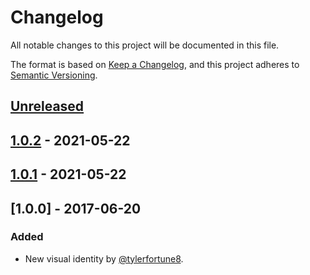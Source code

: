 # Changelog

All notable changes to this project will be documented in this file.

The format is based on [Keep a Changelog](https://keepachangelog.com/en/1.0.0/),
and this project adheres to [Semantic Versioning](https://semver.org/spec/v2.0.0.html).

## [Unreleased]

## [1.0.2] - 2021-05-22

## [1.0.1] - 2021-05-22

## [1.0.0] - 2017-06-20

### Added

-   New visual identity by [@tylerfortune8](https://github.com/tylerfortune8).

[Unreleased]: https://github.com/jennxu118/rets/compare/1.0.2...HEAD

[1.0.2]: https://github.com/jennxu118/rets/compare/1.0.1...1.0.2

[1.0.1]: https://github.com/jennxu118/rets/compare/1.0.0...1.0.1
